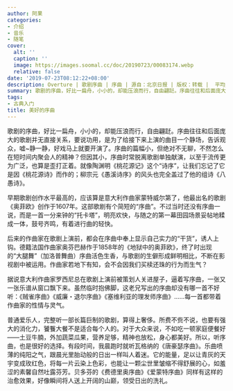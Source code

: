 ```yaml
---
author: 阿果
categories:
- 介绍
- 音乐
- 随笔
cover:
  alt: ''
  caption: ''
  image: https://images.soomal.cc/doc/20190723/00083174.webp
  relative: false
date: '2019-07-23T08:12:22+08:00'
description: Overture | 歌剧序曲 | 序曲 | 源自：北京日报 | 版权：转载 |  平均/总评分：10.00/10
summary: 歌剧的序曲，好比一扁舟，小小的，却能压浪而行，自由翩跹。序曲往往和后面庞大的歌剧并无直接关系，要说功用，是为了给接下来上演的曲目一个静场，告诉观众，嘘~静一静，好戏马上就要开演了。序曲的篇幅小，但绝对不无聊，不然怎么在短时间内聚会人的精神？
tags:
- 古典入门
title: 美好的序曲
---
```


歌剧的序曲，好比一扁舟，小小的，却能压浪而行，自由翩跹。序曲往往和后面庞大的歌剧并无直接关系，要说功用，是为了给接下来上演的曲目一个静场，告诉观众，嘘~静一静，好戏马上就要开演了。序曲的篇幅小，但绝对不无聊，不然怎么在短时间内聚会人的精神？但因其小，序曲时常脱离歌剧单独献演，以至于流传更为广泛，也算是歪打正着。就像陶渊明《桃花源记》这个“诗序”，让我们忘记了它是因《桃花源诗》而作的；柳宗元《愚溪诗序》的风头也完全盖过了他的组诗《八愚诗》。

早期歌剧创作水平最高的，应该算是意大利作曲家蒙特威尔第了，他最出名的歌剧《奥菲欧》创作于1607年。这部歌剧有个简短的“序曲”。不过当时还没有序曲一说，而是一首一分来钟的“托卡塔”，明亮欢快，与随之的第一幕田园场景妥帖地糅成一体，鼓号齐鸣，有着进行曲的轻快。

后来的作曲家在歌剧上演前，都会在序曲中奉上显示自己实力的“干货”，诱人上钩。德籍法国作曲家奥芬巴赫作于1858年的《地狱中的奥菲欧》，终了时出现的“大腿舞”（加洛普舞曲）序曲活色生香，与歌剧的生僻形成鲜明相比，不断在影视剧中被运用。作曲家若地下有知，会不会因我们买椟还珠的行为而生气？

据说意大利作曲家罗西尼总在歌剧上演前被策划人关进屋子，逼着写序曲，一张又一张乐谱从窗口飘下来。虽然临时抱佛脚，这老兄写出的序曲却没有哪一首不好听：《贼雀序曲》《威廉・退尔序曲》《塞维利亚的理发师序曲》……每一首都带着作曲家的性情与灵气。

普通爱乐人，完整听一部长篇巨制的歌剧，算得上奢侈。所费不赀不说，也要有强大的消化力，饕餮大餐不是适合每个人的。对于大众来说，不如吃一顿家庭便餐好――土豆牛腩，外加蔬菜瓜果，营养足够，精神也放松，身心都美好。所以，听序曲，也是很好的选择。有段时间，我晨跑时就听瓦格纳的《唐豪瑟序曲》。乐曲喷薄的纯阳之气，跟晨光里胎动般的日出一样叫人着迷。它的能量，足以让青灰的天宇变成玫红色，将每一片云染上色彩，也能让一颗尘世里皱缩不得舒展的心，如羞涩的素馨自然吐露芬芳。贝多芬的《费德里奥序曲》《爱蒙特序曲》同样有这样的治愈效果，好像瞬间将人送上开阔的山巅，领受日出的洗礼。